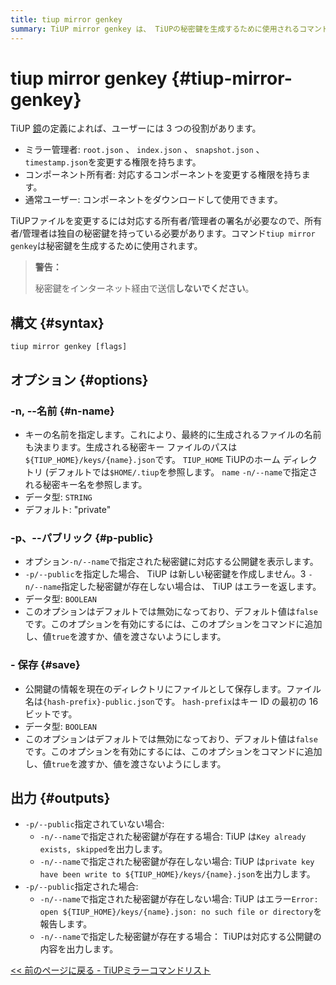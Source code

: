 ```yaml
---
title: tiup mirror genkey
summary: TiUP mirror genkey は、 TiUPの秘密鍵を生成するために使用されるコマンドです。キーの名前を指定したり、対応する公開鍵を表示したりするオプションがあります。このコマンドでは、公開鍵情報をファイルとして保存することもできます。秘密鍵をインターネット経由で送信しないことが重要です。
---
```


# tiup mirror genkey {#tiup-mirror-genkey}

TiUP [鏡](/tiup/tiup-mirror-reference.md)の定義によれば、ユーザーには 3 つの役割があります。

-   ミラー管理者: `root.json` 、 `index.json` 、 `snapshot.json` 、 `timestamp.json`を変更する権限を持ちます。
-   コンポーネント所有者: 対応するコンポーネントを変更する権限を持ちます。
-   通常ユーザー: コンポーネントをダウンロードして使用できます。

TiUPファイルを変更するには対応する所有者/管理者の署名が必要なので、所有者/管理者は独自の秘密鍵を持っている必要があります。コマンド`tiup mirror genkey`は秘密鍵を生成するために使用されます。

> **警告：**
>
> 秘密鍵をインターネット経由で送信**しないでください**。

## 構文 {#syntax}

```shell
tiup mirror genkey [flags]
```

## オプション {#options}

### -n, --名前 {#n-name}

-   キーの名前を指定します。これにより、最終的に生成されるファイルの名前も決まります。生成される秘密キー ファイルのパスは`${TIUP_HOME}/keys/{name}.json`です。 `TIUP_HOME` TiUPのホーム ディレクトリ (デフォルトでは`$HOME/.tiup`を参照します。 `name` `-n/--name`で指定される秘密キー名を参照します。
-   データ型: `STRING`
-   デフォルト: &quot;private&quot;

### -p、--パブリック {#p-public}

-   オプション`-n/--name`で指定された秘密鍵に対応する公開鍵を表示します。
-   `-p/--public`を指定した場合、 TiUP は新しい秘密鍵を作成しません。3 `-n/--name`指定した秘密鍵が存在しない場合は、 TiUP はエラーを返します。
-   データ型: `BOOLEAN`
-   このオプションはデフォルトでは無効になっており、デフォルト値は`false`です。このオプションを有効にするには、このオプションをコマンドに追加し、値`true`を渡すか、値を渡さないようにします。

### - 保存 {#save}

-   公開鍵の情報を現在のディレクトリにファイルとして保存します。ファイル名は`{hash-prefix}-public.json`です。 `hash-prefix`はキー ID の最初の 16 ビットです。
-   データ型: `BOOLEAN`
-   このオプションはデフォルトでは無効になっており、デフォルト値は`false`です。このオプションを有効にするには、このオプションをコマンドに追加し、値`true`を渡すか、値を渡さないようにします。

## 出力 {#outputs}

-   `-p/--public`指定されていない場合:
    -   `-n/--name`で指定された秘密鍵が存在する場合: TiUP は`Key already exists, skipped`を出力します。
    -   `-n/--name`で指定された秘密鍵が存在しない場合: TiUP は`private key have been write to ${TIUP_HOME}/keys/{name}.json`を出力します。
-   `-p/--public`指定された場合:
    -   `-n/--name`で指定された秘密鍵が存在しない場合: TiUP はエラー`Error: open ${TIUP_HOME}/keys/{name}.json: no such file or directory`を報告します。
    -   `-n/--name`で指定した秘密鍵が存在する場合： TiUPは対応する公開鍵の内容を出力します。

[&lt;&lt; 前のページに戻る - TiUPミラーコマンドリスト](/tiup/tiup-command-mirror.md#command-list)
